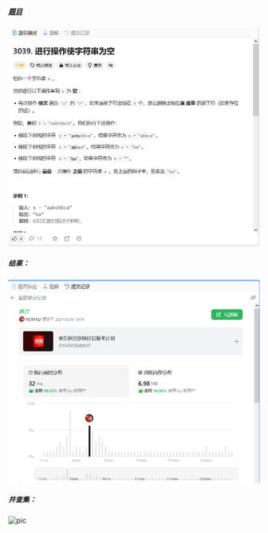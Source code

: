 ##### [题目](https://leetcode.cn/problems/apply-operations-to-make-string-empty/description/)
![pic](img.png)
##### 结果：
![pic](result.png)
##### 并查集：
![pic](result2.png)